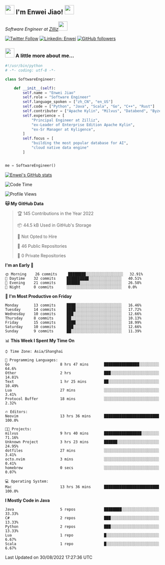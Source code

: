 <h2><img src="https://emojis.slackmojis.com/emojis/images/1531849430/4246/blob-sunglasses.gif?1531849430" width="30"/> I'm  Enwei Jiao! <img src="https://media.giphy.com/media/juBt25nT1KGys/giphy.gif" width=30> </h2>
<!-- <img align='right' src="https://media.giphy.com/media/M9gbBd9nbDrOTu1Mqx/giphy.gif" width="230"> -->
<p><em>Software Engineer at <a href="https://zilliz.com/">Zilliz</a><img src="https://media.giphy.com/media/WUlplcMpOCEmTGBtBW/giphy.gif" width="30"></em></p>

[![Twitter Follow](https://img.shields.io/twitter/follow/misteranmol?label=Follow)](https://twitter.com/intent/follow?screen_name=EnweiJiao)
[![Linkedin: Enwei](https://img.shields.io/badge/-enwei-blue?style=&logo=Linkedin&logoColor=white&link=https://www.linkedin.com/in/enwei-jiao-41192a97)](https://www.linkedin.com/in/enwei-jiao-41192a97/)
[![GitHub followers](https://img.shields.io/github/followers/jiaoew1991?label=Follow&style=social)](https://github.com/jiaoew1991)


### <img src="https://media.giphy.com/media/VgCDAzcKvsR6OM0uWg/giphy.gif" width="30"> A little more about me...  

```python
#!/usr/bin/python
# -*- coding: utf-8 -*-

class SoftwareEngineer:

    def __init__(self):
        self.name = "Enwei Jiao"
        self.role = "Software Engineer"
        self.language_spoken = ["zh_CN", "en_US"]
        self.code = ["Python", "Java", "Scala", "Go", "C++", "Rust"]
        self.contributer = ["Apache Kylin", "Milvus", "Databend", "Byzer-Lang"]
        self.experience = [
            "Principal Engineer at Zilliz",
            "ex-Leader of Enterprise Edition Apache Kylin",
            "ex-Sr Manager at Kyligence",
        ]
        self.focus = [
            "building the most popular database for AI",
            "cloud native data engine"
        ]


me = SoftwareEngineer()
```

[![Enwei's GitHub stats](https://github-readme-stats.vercel.app/api?username=jiaoew1991&count_private=true&show_icons=true)](https://github.com/jiaoew1991/jiaoew1991)

<!-- [![Top Langs](https://github-readme-stats.vercel.app/api/top-langs/?username=jiaoew1991&layout=compact)](https://github.com/jiaoew1991/jiaoew1991) -->

<!--START_SECTION:waka-->
![Code Time](http://img.shields.io/badge/Code%20Time-109%20hrs%2020%20mins-blue)

![Profile Views](http://img.shields.io/badge/Profile%20Views-10-blue)

**🐱 My GitHub Data** 

> 🏆 145 Contributions in the Year 2022
 > 
> 📦 44.5 kB Used in GitHub's Storage 
 > 
> 🚫 Not Opted to Hire
 > 
> 📜 46 Public Repositories 
 > 
> 🔑 0 Private Repositories  
 > 
**I'm an Early 🐤** 

```text
🌞 Morning    26 commits     ████████░░░░░░░░░░░░░░░░░   32.91% 
🌆 Daytime    32 commits     ██████████░░░░░░░░░░░░░░░   40.51% 
🌃 Evening    21 commits     ██████░░░░░░░░░░░░░░░░░░░   26.58% 
🌙 Night      0 commits      ░░░░░░░░░░░░░░░░░░░░░░░░░   0.0%

```
📅 **I'm Most Productive on Friday** 

```text
Monday       13 commits     ████░░░░░░░░░░░░░░░░░░░░░   16.46% 
Tuesday      14 commits     ████░░░░░░░░░░░░░░░░░░░░░   17.72% 
Wednesday    10 commits     ███░░░░░░░░░░░░░░░░░░░░░░   12.66% 
Thursday     8 commits      ██░░░░░░░░░░░░░░░░░░░░░░░   10.13% 
Friday       15 commits     ████░░░░░░░░░░░░░░░░░░░░░   18.99% 
Saturday     10 commits     ███░░░░░░░░░░░░░░░░░░░░░░   12.66% 
Sunday       9 commits      ██░░░░░░░░░░░░░░░░░░░░░░░   11.39%

```


📊 **This Week I Spent My Time On** 

```text
⌚︎ Time Zone: Asia/Shanghai

💬 Programming Languages: 
Go                       8 hrs 47 mins       ████████████████░░░░░░░░░   64.6% 
Other                    2 hrs               ███░░░░░░░░░░░░░░░░░░░░░░   14.81% 
Text                     1 hr 25 mins        ██░░░░░░░░░░░░░░░░░░░░░░░   10.49% 
Lua                      27 mins             ░░░░░░░░░░░░░░░░░░░░░░░░░   3.41% 
Protocol Buffer          18 mins             ░░░░░░░░░░░░░░░░░░░░░░░░░   2.32%

🔥 Editors: 
Neovim                   13 hrs 36 mins      █████████████████████████   100.0%

🐱‍💻 Projects: 
milvus                   9 hrs 40 mins       █████████████████░░░░░░░░   71.16% 
Unknown Project          3 hrs 23 mins       ██████░░░░░░░░░░░░░░░░░░░   24.95% 
dotfiles                 27 mins             ░░░░░░░░░░░░░░░░░░░░░░░░░   3.41% 
octo.nvim                3 mins              ░░░░░░░░░░░░░░░░░░░░░░░░░   0.41% 
homebrew                 0 secs              ░░░░░░░░░░░░░░░░░░░░░░░░░   0.07%

💻 Operating System: 
Mac                      13 hrs 36 mins      █████████████████████████   100.0%

```

**I Mostly Code in Java** 

```text
Java                     5 repos             ████████░░░░░░░░░░░░░░░░░   33.33% 
C#                       2 repos             ███░░░░░░░░░░░░░░░░░░░░░░   13.33% 
Python                   2 repos             ███░░░░░░░░░░░░░░░░░░░░░░   13.33% 
Lua                      1 repo              █░░░░░░░░░░░░░░░░░░░░░░░░   6.67% 
Scala                    1 repo              █░░░░░░░░░░░░░░░░░░░░░░░░   6.67%

```



 Last Updated on 30/08/2022 17:27:36 UTC
<!--END_SECTION:waka-->
